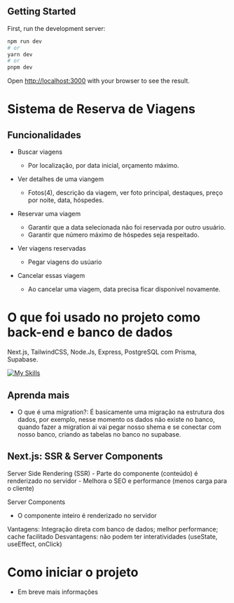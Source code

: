 ## Getting Started

First, run the development server:

```bash
npm run dev
# or
yarn dev
# or
pnpm dev
```

Open [http://localhost:3000](http://localhost:3000) with your browser to see the result.

# Sistema de Reserva de Viagens

## Funcionalidades 
- Buscar viagens
	- Por localização, por data inicial, orçamento máximo.

- Ver detalhes de uma viangem
	- Fotos(4), descrição da viagem, ver foto principal, destaques, preço por noite, data, hóspedes.

- Reservar uma viagem
	- Garantir que a data selecionada não foi reservada por outro usuário.
	- Garantir que número máximo de hóspedes seja respeitado.

- Ver viagens reservadas
 	- Pegar viagens do usúario

- Cancelar essas viagem
	- Ao cancelar uma viagem, data precisa ficar disponivel novamente.


# O que foi usado no projeto como back-end e banco de dados 
Next.js, TailwindCSS, Node.Js, Express, PostgreSQL com Prisma, Supabase.

[![My Skills](https://skillicons.dev/icons?i=nextjs,tailwindcss,nodejs,express,postgres,prisma,supabase,&perline=10)](https://skillicons.dev)

## Aprenda mais
- O que é uma migration?: É basicamente uma migração na estrutura dos dados,
por exemplo, nesse momento os dados não existe no banco, quando fazer a migration ai vai
pegar nosso shema e se conectar com nosso banco, criando as tabelas no banco no supabase.

##  Next.js: SSR & Server Components 
Server Side Rendering  (SSR)
 	- Parte do componente (conteúdo) é renderizado no servidor
 	- Melhora o SEO e performance (menos carga para o cliente)

Server Components
- O componente inteiro é renderizado no servidor

Vantagens: Integração direta com banco de dados; melhor performance; cache facilitado
Desvantagens: não podem ter interatividades (useState, useEffect, onClick)

# Como iniciar o projeto
- Em breve mais informações




